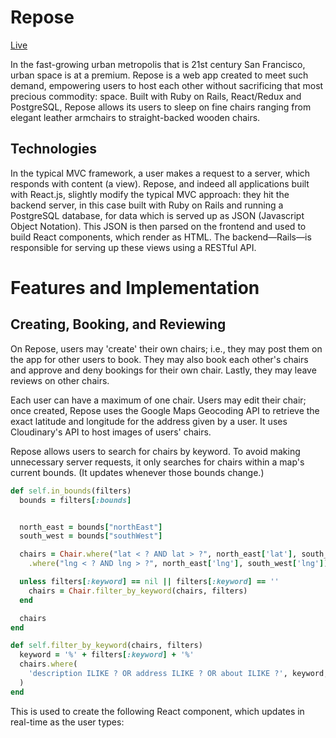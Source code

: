 # Repose  

[Live](https://chairsurfing.herokuapp.com/#/)

In the fast-growing urban metropolis that is 21st century San Francisco, urban space is at a premium. Repose is a web app created to meet such demand, empowering users to host each other without sacrificing that most precious commodity: space. Built with Ruby on Rails, React/Redux and PostgreSQL, Repose allows its users to sleep on fine chairs ranging from elegant leather armchairs to straight-backed wooden chairs.


## Technologies

In the typical MVC framework, a user makes a request to a server, which responds with content (a view). Repose, and indeed all applications built with React.js, slightly modify the typical MVC approach: they hit the backend server, in this case built with Ruby on Rails and running a PostgreSQL database, for data which is served up as JSON (Javascript Object Notation). This JSON is then parsed on the frontend and used to build React components, which render as HTML. The backend—Rails—is responsible for serving up these views using a RESTful API.

# Features and Implementation

## Creating, Booking, and Reviewing

On Repose, users may 'create' their own chairs; i.e., they may post them on the app for other users to book. They may also book each other's chairs and approve and deny bookings for their own chair. Lastly, they may leave reviews on other chairs.

Each user can have a maximum of one chair. Users may edit their chair; once created, Repose uses the Google Maps Geocoding API to retrieve the exact latitude and longitude for the address given by a user. It uses Cloudinary's API to host images of users' chairs.

Repose allows users to search for chairs by keyword. To avoid making unnecessary server requests, it only searches for chairs within a map's current bounds. (It updates whenever those bounds change.)

```ruby
def self.in_bounds(filters)
  bounds = filters[:bounds]


  north_east = bounds["northEast"]
  south_west = bounds["southWest"]

  chairs = Chair.where("lat < ? AND lat > ?", north_east['lat'], south_west['lat'])
    .where("lng < ? AND lng > ?", north_east['lng'], south_west['lng'])

  unless filters[:keyword] == nil || filters[:keyword] == ''
    chairs = Chair.filter_by_keyword(chairs, filters)
  end

  chairs
end

def self.filter_by_keyword(chairs, filters)
  keyword = '%' + filters[:keyword] + '%'
  chairs.where(
    'description ILIKE ? OR address ILIKE ? OR about ILIKE ?', keyword, keyword, keyword
  )
end
```

This is used to create the following React component, which updates in real-time as the user types:
